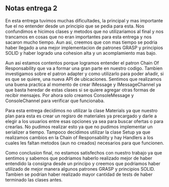 ## Notas entrega 2

En esta entrega tuvimos muchas dificultades, la principal y mas importante fue el no entender desde un principio que se pedia para esta. Nos confundimos e hicimos clases y metodos que no utilizariamos al final y nos trancamos en cosas que no eran importantes para esta entrega y nos sacaron mucho tiempo. Aun asi, creemos que con mas tiempo se podria haber llegado a una mejor implementacion de patrones GRASP y principios SOLID y haber logrado una cohesion alta y un acomplamiento mas bajo.

Aun asi estamos contentos porque logramos entender el patron Chain Of Responsability que va a formar una gran parte en nuestro codigo. Tambien investigamos sobre el patron adapter y como utilizarlo para poder añadir, si es que se quiere, una nueva API de ubicaciones. Sentimos que realizamos una buena practica al momento de crear IMessage y IMessageChannel ya que basta heredar de estas clases si se quiere agregar otras formas de recibir mensajes. Por ahora solo creamos ConsoleMessage y ConsoleChannel para verificar que funcionaba.

Para esta entrega decidimos no utilizar la clase Materials ya que nuestro plan para esta es crear un regisro de materiales ya precargado y darle a elegir a los usuarios entre esas opciones ya sea para buscar ofertas o para crearlas. No pudimos realizar esto ya que no pudimos implementar un serializer a tiempo.
Tampoco decidimos utilizar la clase Setup ya que realizamos cambios en la Chain of Responsability y hay Handlers a los cuales les faltan metodos (aun no creados) necesarios para que funcionen.

Como conclusion final, no estamos satisfechos con nuestro trabajo ya que sentimos y sabemos que podriamos haberlo realizado mejor de haber entendido la consigna desde un principo y creemos que podriamos haber utilizado de mejor manera algunos patrones GRASP y principios SOLID. Tambien se podrian haber realizado mayor cantidad de tests de haber terminado las clases antes.